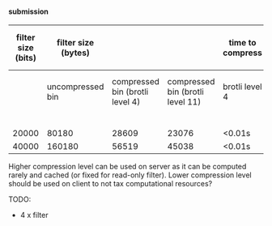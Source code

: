 #### submission

| filter size (bits) | filter size (bytes) |                                 |                                  | time to compress |                 | submission size (bytes) (100000 samples) |                                    |        |                                     |        | time to compress (100000 samples) |                 |
|--------------------|---------------------|---------------------------------|----------------------------------|------------------|-----------------|------------------------------------------|------------------------------------|--------|-------------------------------------|--------|-----------------------------------|-----------------|
|                    | uncompressed bin    | compressed bin (brotli level 4) | compressed bin (brotli level 11) | brotli level 4   | brotli level 11 | uncompressed binary                      | compressed binary (brotli level 4) |        | compressed binary (brotli level 11) |        | brotli level 4                    | brotli level 11 |
|                    |                     |                                 |                                  |                  |                 |                                          | mean                               | std    | mean                                | std    |                                   |                 |
| 20000              | 80180               | 28609                           | 23076                            | <0.01s           | 0.07s           | 2500                                     | 1412.21                            | 74.42  | 1433.46                             | 158.23 | 142.86s                           | 329.20s         |
| 40000              | 160180              | 56519                           | 45038                            | <0.01s           | 0.22s           | 5000                                     | 2784.55                            | 103.11 | 2839.12                             | 353.46 | 270.73s                           | 610.52s         |

Higher compression level can be used on server as it can be computed rarely and cached (or fixed for read-only filter).
Lower compression level should be used on client to not tax computational resources? 

TODO:
- 4 x filter
